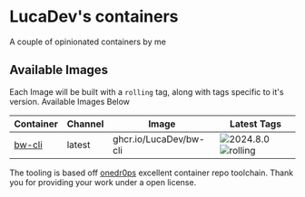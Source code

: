 <!---
NOTE: AUTO-GENERATED FILE
to edit this file, instead edit its template at: ./github/scripts/templates/README.md.j2
-->
# LucaDev's containers

A couple of opinionated containers by me

## Available Images

Each Image will be built with a `rolling` tag, along with tags specific to it's version. Available Images Below

Container | Channel | Image | Latest Tags
--- | --- | --- | ---
[bw-cli](https://github.com/LucaDev/containers/pkgs/container/bw-cli) | latest | ghcr.io/LucaDev/bw-cli |![2024.8.0](https://img.shields.io/badge/2024.8.0-blue?style=flat-square) ![rolling](https://img.shields.io/badge/rolling-blue?style=flat-square)


The tooling is based off [onedr0ps](https://github.com/onedr0p/containers) excellent container repo toolchain.
Thank you for providing your work under a open license.